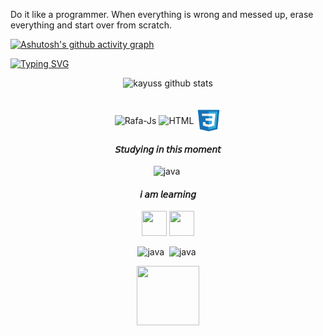 Do it like a programmer. When everything is wrong and messed up, erase everything and start over from scratch.

[![Ashutosh's github activity graph](https://github-readme-activity-graph.vercel.app/graph?username=kayussss&bg_color=0d1117&color=ffffffff&line=FFFFFFFF&point=FFFFFFFF&area=true&hide_border=true)](https://github.com/Kayussss/Kayussss)


[![Typing SVG](https://readme-typing-svg.herokuapp.com/?color=ffffffff&size=40&center=true&vCenter=true&width=1100&lines=HELLO,+My+name+is+kayuss+;I'm+15+years+old;I'm+from+Brazil;I+Graduated+systems+Development;Be+Welcome!+:%29)](https://git.io/typing-svg)


<div align="center">  
  <img width="80%" height="230px" src="https://github-readme-stats.vercel.app/api?username=kayussss&show_icons=true&count_private=true&hide_border=true&title_color=ffffffff&icon_color=9900ff&text_color=ffffffff&bg_color=0d1117" alt="kayuss github stats" /> 
</div>


 <br>
<div  align="center"> 
  <div style="display: inline_block"><br>
  <img align="center" alt="Rafa-Js" height="35" width="40" src="https://cdn.jsdelivr.net/gh/devicons/devicon/icons/javascript/javascript-original.svg">
  <img align="center" alt="HTML" height="35" width="40" src="https://cdn.jsdelivr.net/gh/devicons/devicon/icons/html5/html5-original.svg">
  <img align="center" alt="CSS" height="35" width="40" src="https://raw.githubusercontent.com/devicons/devicon/master/icons/css3/css3-original.svg">
    </div>

 
#### 𝘚𝘵𝘶𝘥𝘺𝘪𝘯𝘨 𝘪𝘯 𝘵𝘩𝘪𝘴 𝘮𝘰𝘮𝘦𝘯𝘵
![java](https://img.shields.io/badge/-javaSCRIPT-0D1117?style=for-the-badge&logo=JAVASCRIPT&logoColor=FFFF33&labelColor=0D1117)&nbsp;


#### 𝘪 𝘢𝘮 𝘭𝘦𝘢𝘳𝘯𝘪𝘯𝘨
<img loading="lazy" src="https://cdn.jsdelivr.net/gh/devicons/devicon/icons/java/java-original.svg" width="40" height="40"/> 
<img loading="lazy" src="https://cdn.jsdelivr.net/gh/devicons/devicon/icons/linux/linux-original.svg" width="40" height="40"/>
<div>

![java](https://img.shields.io/badge/-telegram-0D1117?style=for-the-badge&logo=telegram&logoColor=9900ff&labelColor=0D1117)&nbsp;
![java](https://img.shields.io/badge/-@Batmanzz22-0D1117?style=for-the-badge&logo=&logoColor=ffffffff&labelColor=0D1117)&nbsp;

<img loading="lazy" src="https://img.icons8.com/?size=512&id=101665&format=png" width="100" height="95"/>
